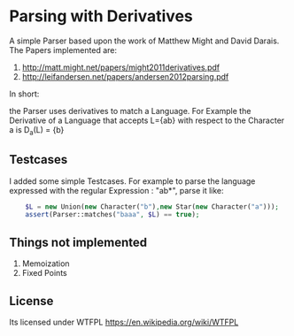# Parsing with Derivatives

A simple Parser based upon the work of Matthew Might and David Darais.
The Papers implemented are:
1) http://matt.might.net/papers/might2011derivatives.pdf
2) http://leifandersen.net/papers/andersen2012parsing.pdf

In short:

the Parser uses derivatives to match a Language.
For Example the Derivative of a Language that accepts L={ab} with respect to the Character a
is D<sub>a</sub>(L) = {b}


## Testcases

I added some simple Testcases. For example to parse the language expressed with 
the regular Expression : "ab*", parse it like:
```PHP
    $L = new Union(new Character("b"),new Star(new Character("a"))); 
    assert(Parser::matches("baaa", $L) == true);
```

## Things not implemented

1) Memoization
2) Fixed Points

## License

Its licensed under WTFPL 
https://en.wikipedia.org/wiki/WTFPL

